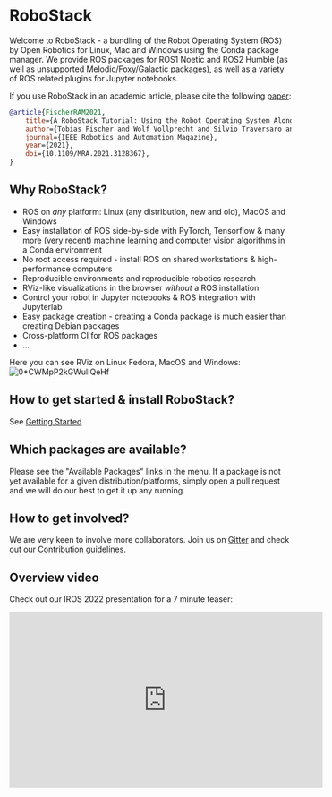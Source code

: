 # RoboStack
Welcome to RoboStack - a bundling of the Robot Operating System (ROS) by Open Robotics for Linux, Mac and Windows using the Conda package manager. We provide ROS packages for ROS1 Noetic and ROS2 Humble (as well as unsupported Melodic/Foxy/Galactic packages), as well as a variety of ROS related plugins for Jupyter notebooks.

If you use RoboStack in an academic article, please cite the following [paper](https://arxiv.org/abs/2104.12910):
```BibTeX
@article{FischerRAM2021,
    title={A RoboStack Tutorial: Using the Robot Operating System Alongside the Conda and Jupyter Data Science Ecosystems},
    author={Tobias Fischer and Wolf Vollprecht and Silvio Traversaro and Sean Yen and Carlos Herrero and Michael Milford},
    journal={IEEE Robotics and Automation Magazine},
    year={2021},
    doi={10.1109/MRA.2021.3128367},
}
```

## Why RoboStack?
- ROS on *any* platform: Linux (any distribution, new and old), MacOS and Windows
- Easy installation of ROS side-by-side with PyTorch, Tensorflow & many more (very recent) machine learning and computer vision algorithms in a Conda environment
- No root access required - install ROS on shared workstations & high-performance computers
- Reproducible environments and reproducible robotics research
- RViz-like visualizations in the browser *without* a ROS installation
- Control your robot in Jupyter notebooks & ROS integration with Jupyterlab
- Easy package creation - creating a Conda package is much easier than creating Debian packages
- Cross-platform CI for ROS packages
- ...

Here you can see RViz on Linux Fedora, MacOS and Windows:
![0*CWMpP2kGWulIQeHf](https://user-images.githubusercontent.com/5497832/129636748-67ece961-f762-4440-a95f-c097012fac3f.jpg)

## How to get started & install RoboStack?
See [Getting Started](https://robostack.github.io/GettingStarted.html)

## Which packages are available?
Please see the "Available Packages" links in the menu. If a package is not yet available for a given distribution/platforms, simply open a pull request and we will do our best to get it up any running.

## How to get involved?
We are very keen to involve more collaborators. Join us on [Gitter](https://gitter.im/RoboStack/Lobby) and check out our [Contribution guidelines](https://robostack.github.io/Contributing.html).

## Overview video
Check out our IROS 2022 presentation for a 7 minute teaser:
<div class="video-wrapper">
<iframe width="560" height="315" src="https://www.youtube-nocookie.com/embed/QJE9a1zCSRM" title="YouTube video player" frameborder="0" allow="accelerometer; autoplay; clipboard-write; encrypted-media; gyroscope; picture-in-picture; web-share" allowfullscreen></iframe>
</div>